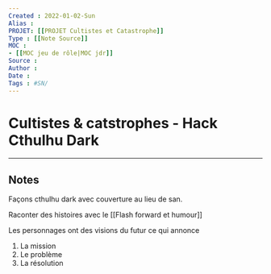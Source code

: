 ```yaml
---
Created : 2022-01-02-Sun
Alias :
PROJET: [[PROJET Cultistes et Catastrophe]]
Type : [[Note Source]]
MOC : 
- [[MOC jeu de rôle|MOC jdr]]
Source :
Author :
Date :
Tags : #SN/
---
```


# Cultistes & catstrophes - Hack Cthulhu Dark

***

## Notes

Façons cthulhu dark avec couverture au lieu de san.

Raconter des histoires avec le [[Flash forward et humour]]

Les personnages ont des visions du futur ce qui annonce

1. La mission
2. Le problème
3. La résolution
